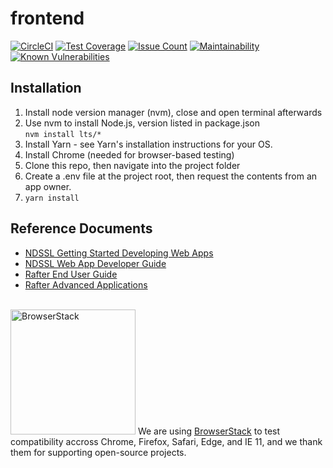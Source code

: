 # frontend
[![CircleCI](https://circleci.com/gh/VTbiocomplexity/frontend.svg?style=svg)](https://circleci.com/gh/VTbiocomplexity/frontend)
[![Test Coverage](https://codeclimate.com/github/VTbiocomplexity/frontend/badges/coverage.svg)](https://codeclimate.com/github/VTbiocomplexity/frontend/coverage)
[![Issue Count](https://codeclimate.com/github/VTbiocomplexity/frontend/badges/issue_count.svg)](https://codeclimate.com/github/VTbiocomplexity/frontend/issues)
[![Maintainability](https://api.codeclimate.com/v1/badges/0c7a3e6c427f78360c85/maintainability)](https://codeclimate.com/github/VTbiocomplexity/frontend/maintainability)
[![Known Vulnerabilities](https://snyk.io/test/github/VTbiocomplexity/frontend/badge.svg)](https://snyk.io/test/github/VTbiocomplexity/frontend)

## Installation
1. Install node version manager (nvm), close and open terminal afterwards
2. Use nvm to install Node.js, version listed in package.json<br>```nvm install lts/*```
3. Install Yarn - see Yarn's installation instructions for your OS.
4. Install Chrome (needed for browser-based testing)
5. Clone this repo, then navigate into the project folder
6. Create a .env file at the project root, then request the contents from an app owner.
7. ```yarn install```

## Reference Documents
* [NDSSL Getting Started Developing Web Apps](https://docs.google.com/document/d/1V15XleMffaTZIvFHdJUfZulFovaUeGCe_NujhDJpqbQ/edit?usp=sharing)
* [NDSSL Web App Developer Guide](https://docs.google.com/document/d/14L9S5yM5-NvdZY8hnNEjUDsyD9LjwbX60qyfX5DfQcc/edit?usp=sharing)
* [Rafter End User Guide](https://docs.google.com/document/d/1BF11gUYfXU8xBSsBW3J2wjK2HWf6NnWzz0y-1XtzoNE/edit?usp=sharing)
* [Rafter Advanced Applications](https://docs.google.com/document/d/1FIetg3VAuAXj4ZRgjMm005gwHpGXSPTE38ZwtW0djjs/edit?usp=sharing)

<br>
<a href="https://www.browserstack.com"><img src="https://d3but80xmlhqzj.cloudfront.net/production/images/static/header/header-logo.svg" alt="BrowserStack" width="200px"/></a> We are using <a href="https://www.browserstack.com">BrowserStack</a> to test compatibility accross Chrome, Firefox, Safari, Edge, and IE 11, and we thank them for supporting open-source projects.
